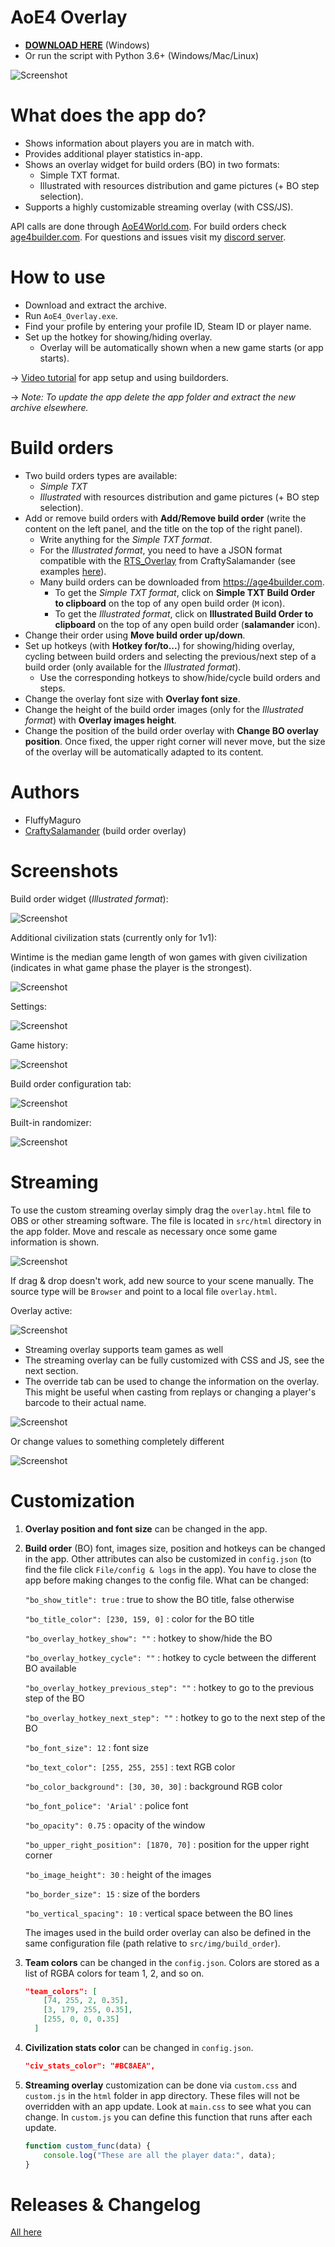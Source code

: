 # AoE4 Overlay
 
* **[DOWNLOAD HERE](https://github.com/FluffyMaguro/AoE4_Overlay/releases/download/1.4.0/AoE4_Overlay.zip)** (Windows)
* Or run the script with Python 3.6+ (Windows/Mac/Linux)

![Screenshot](https://i.imgur.com/eN2zJ3c.jpg)

# What does the app do?
* Shows information about players you are in match with.
* Provides additional player statistics in-app.
* Shows an overlay widget for build orders (BO) in two formats:
  * Simple TXT format.
  * Illustrated with resources distribution and game pictures (+ BO step selection).
* Supports a highly customizable streaming overlay (with CSS/JS).

API calls are done through [AoE4World.com](https://aoe4world.com/). For build orders check [age4builder.com](https://age4builder.com/). For questions and issues visit my [discord server](https://discord.gg/FtGdhqD).


# How to use

* Download and extract the archive.
* Run `AoE4_Overlay.exe`.
* Find your profile by entering your profile ID, Steam ID or player name.
* Set up the hotkey for showing/hiding overlay.
  * Overlay will be automatically shown when a new game starts (or app starts).

→ [Video tutorial](https://youtu.be/R5t9P4-tMxg) for app setup and using buildorders.

→ *Note: To update the app delete the app folder and extract the new archive elsewhere.*
  
# Build orders
  * Two build orders types are available:
    * *Simple TXT*
    * *Illustrated* with resources distribution and game pictures (+ BO step selection).
  * Add or remove build orders with **Add/Remove build order** (write the content on the left panel, and the title on the top of the right panel).
    * Write anything for the *Simple TXT format*.
    * For the *Illustrated format*, you need to have a JSON format compatible with the [RTS_Overlay](https://github.com/CraftySalamander/RTS_Overlay) from CraftySalamander (see examples [here](https://github.com/CraftySalamander/RTS_Overlay/tree/master/build_orders/aoe4)).
    * Many build orders can be downloaded from https://age4builder.com.
      * To get the *Simple TXT format*, click on **Simple TXT Build Order to clipboard** on the top of any open build order (`M` icon).
      * To get the *Illustrated format*, click on **Illustrated Build Order to clipboard** on the top of any open build order (**salamander** icon).
  * Change their order using **Move build order up/down**.
  * Set up hotkeys (with **Hotkey for/to...**) for showing/hiding overlay, cycling between build orders and selecting the previous/next step of a build order (only available for the *Illustrated format*).
    * Use the corresponding hotkeys to show/hide/cycle build orders and steps.
  * Change the overlay font size with **Overlay font size**.
  * Change the height of the build order images (only for the *Illustrated format*) with **Overlay images height**.
  * Change the position of the build order overlay with **Change BO overlay position**. Once fixed, the upper right corner will never move, but the size of the overlay will be automatically adapted to its content.




# Authors
* FluffyMaguro
* [CraftySalamander](https://github.com/CraftySalamander) (build order overlay)


# Screenshots

Build order widget (*Illustrated format*):

![Screenshot](https://i.imgur.com/ET6KY5W.png)

Additional civilization stats (currently only for 1v1):

Wintime is the median game length of won games with given civilization (indicates in what game phase the player is the strongest).

![Screenshot](https://i.imgur.com/cpeq8ob.png)

Settings:

![Screenshot](https://i.imgur.com/hhH8R72.png)

Game history:

![Screenshot](https://i.imgur.com/L1V1wp2.png)
<!-- 
Rating history:

![Screenshot](https://i.imgur.com/QqojOJI.png) -->

<!-- Last 24 hours:

![Screenshot](https://i.imgur.com/8ODqTrw.png) -->

<!-- Various stats:

![Screenshot](https://i.imgur.com/aGXRnT2.png) -->

Build order configuration tab:

![Screenshot](https://i.imgur.com/xPKpaEz.png)

Built-in randomizer:

![Screenshot](https://i.imgur.com/tV4dMfi.png)

# Streaming
To use the custom streaming overlay simply drag the `overlay.html` file to OBS or other streaming software. The file is located in `src/html` directory in the app folder. Move and rescale as necessary once some game information is shown.

![Screenshot](https://i.imgur.com/BK9AC6h.png)

If drag & drop doesn't work, add new source to your scene manually. The source type will be `Browser` and point to a local file `overlay.html`.

Overlay active:

![Screenshot](https://i.imgur.com/gNbxJBY.png)

* Streaming overlay supports team games as well
* The streaming overlay can be fully customized with CSS and JS, see the next section.
* The override tab can be used to change the information on the overlay. This might be useful when casting from replays or changing a player's barcode to their actual name.

![Screenshot](https://i.imgur.com/f1OGmyz.png)

Or change values to something completely different

![Screenshot](https://i.imgur.com/02YsXdI.png)

# Customization

1. **Overlay position and font size** can be changed in the app.

2. **Build order** (BO) font, images size, position and hotkeys can be changed in the app. Other attributes can also be customized in `config.json` (to find the file click `File/config & logs` in the app). You have to close the app before making changes to the config file. What can be changed:

    `"bo_show_title": true` : true to show the BO title, false otherwise

    `"bo_title_color": [230, 159, 0]` : color for the BO title

    `"bo_overlay_hotkey_show": ""` : hotkey to show/hide the BO

    `"bo_overlay_hotkey_cycle": ""` : hotkey to cycle between the different BO available

    `"bo_overlay_hotkey_previous_step": ""` : hotkey to go to the previous step of the BO

    `"bo_overlay_hotkey_next_step": ""` : hotkey to go to the next step of the BO

    `"bo_font_size": 12` : font size

    `"bo_text_color": [255, 255, 255]` : text RGB color

    `"bo_color_background": [30, 30, 30]` : background RGB color

    `"bo_font_police": 'Arial'` : police font

    `"bo_opacity": 0.75` : opacity of the window

    `"bo_upper_right_position": [1870, 70]` : position for the upper right corner

    `"bo_image_height": 30` : height of the images

    `"bo_border_size": 15` : size of the borders

    `"bo_vertical_spacing": 10` : vertical space between the BO lines

    The images used in the build order overlay can also be defined in the same configuration file (path relative to `src/img/build_order`).



3. **Team colors** can be changed in the `config.json`. Colors are stored as a list of RGBA colors for team 1, 2, and so on.

    ```json
    "team_colors": [
        [74, 255, 2, 0.35],
        [3, 179, 255, 0.35],
        [255, 0, 0, 0.35]
      ]
    ```
    
4. **Civilization stats color** can be changed in `config.json`.
    ```json
    "civ_stats_color": "#BC8AEA",
    ```

5. **Streaming overlay** customization can be done via `custom.css` and `custom.js` in the `html` folder in app directory. These files will not be overridden with an app update. Look at `main.css` to see what you can change. In `custom.js` you can define this function that runs after each update.

    ```javascript
    function custom_func(data) {
        console.log("These are all the player data:", data);
    }
    ```

# Releases & Changelog

[All here](https://github.com/FluffyMaguro/AoE4_Overlay/releases)
